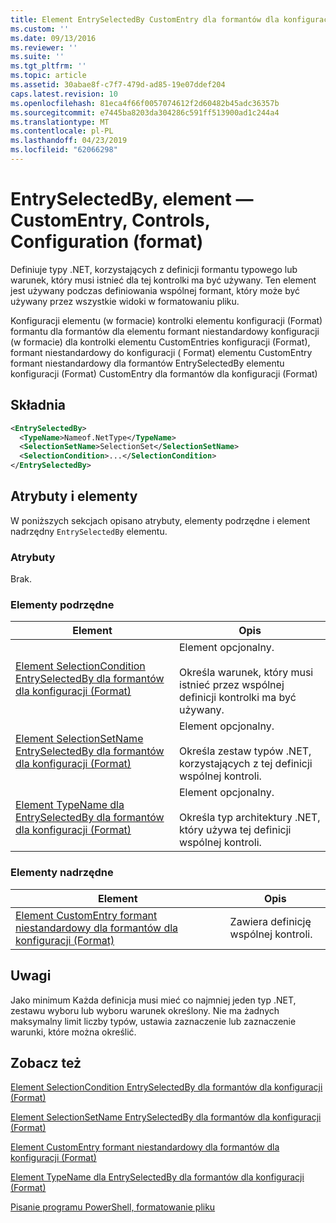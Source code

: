 ```yaml
---
title: Element EntrySelectedBy CustomEntry dla formantów dla konfiguracji (Format) | Dokumentacja firmy Microsoft
ms.custom: ''
ms.date: 09/13/2016
ms.reviewer: ''
ms.suite: ''
ms.tgt_pltfrm: ''
ms.topic: article
ms.assetid: 30abae8f-c7f7-479d-ad85-19e07ddef204
caps.latest.revision: 10
ms.openlocfilehash: 81eca4f66f0057074612f2d60482b45adc36357b
ms.sourcegitcommit: e7445ba8203da304286c591ff513900ad1c244a4
ms.translationtype: MT
ms.contentlocale: pl-PL
ms.lasthandoff: 04/23/2019
ms.locfileid: "62066298"
---
```

# <a name="entryselectedby-element-for-customentry-for-controls-for-configuration-format"></a>EntrySelectedBy, element — CustomEntry, Controls, Configuration (format)

Definiuje typy .NET, korzystających z definicji formantu typowego lub warunek, który musi istnieć dla tej kontrolki ma być używany. Ten element jest używany podczas definiowania wspólnej formant, który może być używany przez wszystkie widoki w formatowaniu pliku.

Konfiguracji elementu (w formacie) kontrolki elementu konfiguracji (Format) formantu dla formantów dla elementu formant niestandardowy konfiguracji (w formacie) dla kontrolki elementu CustomEntries konfiguracji (Format), formant niestandardowy do konfiguracji ( Format) elementu CustomEntry formant niestandardowy dla formantów EntrySelectedBy elementu konfiguracji (Format) CustomEntry dla formantów dla konfiguracji (Format)

## <a name="syntax"></a>Składnia

```xml
<EntrySelectedBy>
  <TypeName>Nameof.NetType</TypeName>
  <SelectionSetName>SelectionSet</SelectionSetName>
  <SelectionCondition>...</SelectionCondition>
</EntrySelectedBy>
```

## <a name="attributes-and-elements"></a>Atrybuty i elementy

W poniższych sekcjach opisano atrybuty, elementy podrzędne i element nadrzędny `EntrySelectedBy` elementu.

### <a name="attributes"></a>Atrybuty

Brak.

### <a name="child-elements"></a>Elementy podrzędne

|Element|Opis|
|-------------|-----------------|
|[Element SelectionCondition EntrySelectedBy dla formantów dla konfiguracji (Format)](./selectioncondition-element-for-entryselectedby-for-controls-for-configuration-format.md)|Element opcjonalny.<br /><br /> Określa warunek, który musi istnieć przez wspólnej definicji kontrolki ma być używany.|
|[Element SelectionSetName EntrySelectedBy dla formantów dla konfiguracji (Format)](./selectionsetname-element-for-selectioncondition-for-controls-for-configuration-format.md)|Element opcjonalny.<br /><br /> Określa zestaw typów .NET, korzystających z tej definicji wspólnej kontroli.|
|[Element TypeName dla EntrySelectedBy dla formantów dla konfiguracji (Format)](./typename-element-for-entryselectedby-for-controls-for-configuration-format.md)|Element opcjonalny.<br /><br /> Określa typ architektury .NET, który używa tej definicji wspólnej kontroli.|

### <a name="parent-elements"></a>Elementy nadrzędne

|Element|Opis|
|-------------|-----------------|
|[Element CustomEntry formant niestandardowy dla formantów dla konfiguracji (Format)](./customentry-element-for-customcontrol-for-controls-for-configuration-format.md)|Zawiera definicję wspólnej kontroli.|

## <a name="remarks"></a>Uwagi

Jako minimum Każda definicja musi mieć co najmniej jeden typ .NET, zestawu wyboru lub wyboru warunek określony. Nie ma żadnych maksymalny limit liczby typów, ustawia zaznaczenie lub zaznaczenie warunki, które można określić.

## <a name="see-also"></a>Zobacz też

[Element SelectionCondition EntrySelectedBy dla formantów dla konfiguracji (Format)](./selectioncondition-element-for-entryselectedby-for-controls-for-configuration-format.md)

[Element SelectionSetName EntrySelectedBy dla formantów dla konfiguracji (Format)](./selectionsetname-element-for-selectioncondition-for-controls-for-configuration-format.md)

[Element CustomEntry formant niestandardowy dla formantów dla konfiguracji (Format)](./customentry-element-for-customcontrol-for-controls-for-configuration-format.md)

[Element TypeName dla EntrySelectedBy dla formantów dla konfiguracji (Format)](./typename-element-for-selectioncondition-for-controls-for-configuration-format.md)

[Pisanie programu PowerShell, formatowanie pliku](./writing-a-powershell-formatting-file.md)
